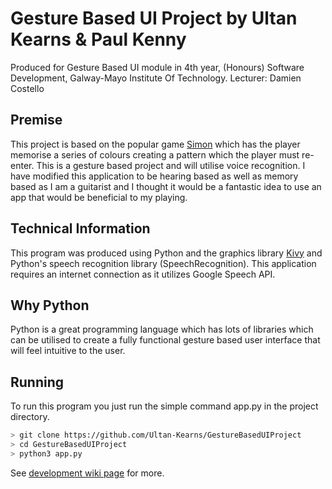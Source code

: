 # Gesture Based UI Project by Ultan Kearns & Paul Kenny

Produced for Gesture Based UI module in 4th year, (Honours) Software Development, Galway-Mayo Institute Of Technology.
Lecturer: Damien Costello

## Premise

This project is based on the popular game [Simon](https://en.wikipedia.org/wiki/Simon_(game)) which has the player memorise a series of colours creating a pattern which the player must re-enter. This is a gesture based project and will utilise voice recognition.  I have modified this application to be hearing based as well as memory based as I am a guitarist and I thought it would be a fantastic idea to use an app that would be beneficial to my playing.

## Technical Information

This program was produced using Python and the graphics library [Kivy](https://kivy.org/#home) and Python's speech recognition library (SpeechRecognition).  This application requires an internet connection as it utilizes Google Speech API.

## Why Python

Python is a great programming language which has lots of libraries which can be utilised to create a fully functional gesture based user interface that will feel intuitive to the user.

## Running

To run this program you just run the simple command app.py in the project directory.

```bash
> git clone https://github.com/Ultan-Kearns/GestureBasedUIProject
> cd GestureBasedUIProject
> python3 app.py
```

See [development wiki page](https://github.com/Ultan-Kearns/GestureBasedUIProject/wiki/Development) for more.
